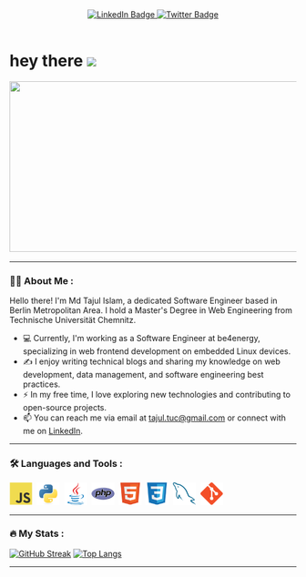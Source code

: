 <!-- Header Section: https://giphy.com/stickers -->
<div id="header" align="center">
  <img src="https://media.giphy.com/media/v1.Y2lkPTc5MGI3NjExb3dvbGc3NDdnM3gxZTU2cWJsYXRzM3F1aHBpMXVqNGw0dmEzMG9ycSZlcD12MV9pbnRlcm5hbF9naWZfYnlfaWQmY3Q9Zw/WtTnAfZn6aVJfBzlN3/giphy.gif" style="width:46%;height:0;padding-bottom:75%;position:relative;"/>
</div>

<!-- Badge Section: https://shields.io/ -->
<div id="badges"  align="center">
  <a href="https://www.linkedin.com/in/islammdtajul/">
    <img src="https://img.shields.io/badge/LinkedIn-blue?style=for-the-badge&logo=linkedin&logoColor=white" alt="LinkedIn Badge"/>
  </a>
  <a href="https://www.xing.com/profile/MdTajul_Islam4">
    <img src="https://img.shields.io/badge/Xing-blue?style=for-the-badge&logo=xing&logoColor=white" alt="Twitter Badge"/>
  </a>
</div>

<!-- Profile Views -->
<div align="center">
  <img src="https://komarev.com/ghpvc/?username=islam-tajul&style=flat-square&color=blue" alt=""/>
</div>

<!-- Welcome Note -->
<h1>
  hey there
  <img src="https://media.giphy.com/media/hvRJCLFzcasrR4ia7z/giphy.gif" width="30px"/>
</h1>
<div align="center">
  <img src="https://media.giphy.com/media/dWesBcTLavkZuG35MI/giphy.gif" width="600" height="300"/>
</div>

---

### :man_technologist: About Me :
Hello there! I'm Md Tajul Islam, a dedicated Software Engineer based in Berlin Metropolitan Area. I hold a Master's Degree in Web Engineering from Technische Universität Chemnitz.

- 💻 Currently, I'm working as a Software Engineer at be4energy, specializing in web frontend development on embedded Linux devices.
- ✍️ I enjoy writing technical blogs and sharing my knowledge on web development, data management, and software engineering best practices.
- ⚡ In my free time, I love exploring new technologies and contributing to open-source projects.
- 📫 You can reach me via email at tajul.tuc@gmail.com or connect with me on [LinkedIn](https://www.linkedin.com/in/islam-tajul/).

---

### :hammer_and_wrench: Languages and Tools :
<div>
 <img src="https://github.com/devicons/devicon/blob/master/icons/javascript/javascript-original.svg" title="JavaScript" alt="JavaScript" width="40" height="40"/>&nbsp;
 <img src="https://github.com/devicons/devicon/blob/master/icons/python/python-original.svg" title="Python" alt="Python" width="40" height="40"/>&nbsp;
 <img src="https://github.com/devicons/devicon/blob/master/icons/java/java-original.svg" title="Java" alt="Java" width="40" height="40"/>&nbsp;
 <img src="https://github.com/devicons/devicon/blob/master/icons/php/php-original.svg" title="PHP" alt="PHP" width="40" height="40"/>&nbsp;
 <img src="https://github.com/devicons/devicon/blob/master/icons/html5/html5-original.svg" title="HTML5" alt="HTML" width="40" height="40"/>&nbsp;
 <img src="https://github.com/devicons/devicon/blob/master/icons/css3/css3-original.svg"  title="CSS3" alt="CSS" width="40" height="40"/>&nbsp;
 <img src="https://github.com/devicons/devicon/blob/master/icons/mysql/mysql-original.svg" title="MySQL" alt="MySQL" width="40" height="40"/>&nbsp;
 <img src="https://github.com/devicons/devicon/blob/master/icons/git/git-original.svg" title="Git" alt="Git" width="40" height="40"/>&nbsp;
</div>

---

### :fire: My Stats :
[![GitHub Streak](http://github-readme-streak-stats.herokuapp.com?user=islam-tajul&theme=dark&background=000000)](https://git.io/streak-stats)
[![Top Langs](https://github-readme-stats.vercel.app/api/top-langs/?username=islam-tajul&layout=compact&theme=vision-friendly-dark)](https://github.com/anuraghazra/github-readme-stats)

---
<!--
### :writing_hand: Blog Posts : 
-->
<!-- BLOG-POST-LIST:START -->
<!-- BLOG-POST-LIST:END -->
